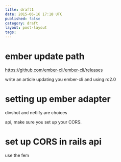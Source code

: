 ```yaml
---
title: draft1
date: 2015-06-16 17:18 UTC
published: false
category: draft
layout: post-layout
tags:
---
```

# ember update path
https://github.com/ember-cli/ember-cli/releases

write an article updating you ember-cli and using rc2.0

# setting up ember adapter

divshot and netlify are choices

api, make sure you set up your CORS.

# set up CORS in rails api
use the fem

